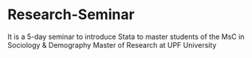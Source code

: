 # Research-Seminar

It is a 5-day seminar to introduce Stata to master students of the MsC in Sociology & Demography Master of Research at UPF University 
